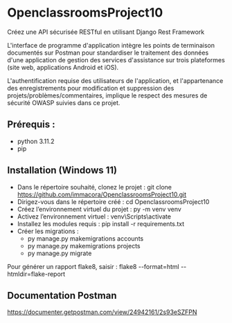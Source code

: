 # OpenclassroomsProject10
Créez une API sécurisée RESTful en utilisant Django Rest Framework

L'interface de programme d'application intègre les points de terminaison documentés sur Postman pour standardiser le traitement des données d'une application de gestion des services d'assistance sur trois plateformes (site web, applications Android et iOS).

L'authentification requise des utilisateurs de l'application, et l'appartenance des enregistrements pour modification et suppression des projets/problèmes/commentaires, implique le respect des mesures de sécurité OWASP suivies dans ce projet.

## Prérequis :
  - python 3.11.2
  - pip

## Installation (Windows 11)

  - Dans le répertoire souhaité, clonez le projet : git clone https://github.com/immacora/OpenclassroomsProject10.git
  - Dirigez-vous dans le répertoire créé : cd OpenclassroomsProject10
  - Créez l’environnement virtuel du projet : py -m venv venv
  - Activez l’environnement virtuel : venv\Scripts\activate
  - Installez les modules requis : pip install -r requirements.txt
  - Créer les migrations :
    * py manage.py makemigrations accounts
    * py manage.py makemigrations projects
    * py manage.py migrate

Pour générer un rapport flake8, saisir : flake8 --format=html --htmldir=flake-report

## Documentation Postman

https://documenter.getpostman.com/view/24942161/2s93eSZFPN